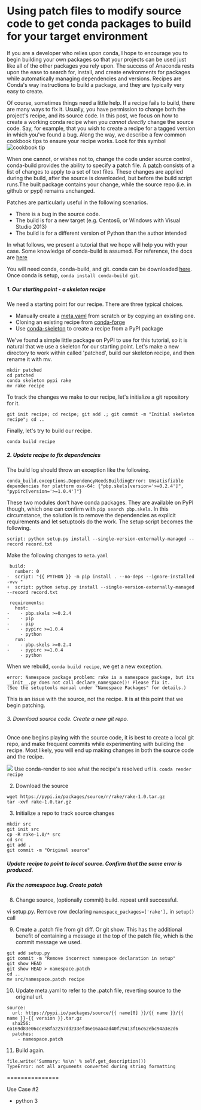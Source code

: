 # Using patch files to modify source code to get conda packages to build for your target environment

If you are a developer who relies upon conda, I hope to encourage you to begin building your own packages so that your projects can be used just like all of the other packages you rely upon. The success of Anaconda rests upon the ease to search for, install, and create environments for packages while automatically managing dependencies and versions. Recipes are Conda's way instructions to build a package, and they are typically very easy to create. 

[tip]: https://openclipart.org/image/24px/svg_to_png/194429/cartoon-eyes.png

Of course, sometimes things need a little help. If a recipe fails to build, there are many ways to fix it. Usually, you have permission to change both the project's recipe, and its source code. In this post, we focus on how to create a working conda recipe when you _cannot directly_ change the source code. Say, for example, that you wish to create a recipe for a tagged version in which you've found a bug.  Along the way, we describe a few common cookbook tips to ensure your recipe works. Look for this symbol ![cookbook tip][tip]

When one cannot, or wishes not to, change the code under source control, conda-build provides the ability to specify a patch file. A [patch](https://en.wikipedia.org/wiki/Patch_(Unix))  consists of a list of changes to apply to a set of text files. These changes are applied during the build, after the source is downloaded, but before the build script runs.The built package contains your change, while the source repo (i.e. in github or pypi) remains unchanged.

Patches are particularly useful in the following scenarios.
* There is a bug in the source code.
* The build is for a new target (e.g. Centos6, or Windows with Visual Studio 2013)
* The build is for a different version of Python than the author intended

In what follows, we present a tutorial that we hope will help you with your case. Some knowledge of conda-build is assumed. For reference, the docs are [here](https://conda.io/docs/user-guide/tasks/build-packages/recipe.html)

You will need conda, conda-build, and git. conda can be downloaded [here](https://conda.io/miniconda.html). Once conda is setup, `conda install conda-build git`. 

##### 1. Our starting point - a skeleton recipe

We need a starting point for our recipe. There are three typical choices.
* Manually create a [meta.yaml](https://conda.io/docs/user-guide/tasks/build-packages/define-metadata.html) from scratch or by copying an existing one.
* Cloning an existing recipe from [conda-forge](https://github.com/conda-forge) 
* Use [conda-skeleton](https://conda.io/docs/user-guide/tutorials/build-pkgs-skeleton.html) to create a recipe from a PyPI package

We've found a simple little package on PyPI to use for this tutorial, so it is natural that we use a skeleton for our starting point. Let's make a new directory to work within called 'patched',  build our skeleton recipe, and then rename it with mv. 
```
mkdir patched
cd patched
conda skeleton pypi rake
mv rake recipe
```

To track the changes we make to our recipe, let's initialize a git repository for it.
```
git init recipe; cd recipe; git add .; git commit -m "Initial skeleton recipe"; cd ..
```

Finally, let's try to build our recipe.

```
conda build recipe
```

##### 2. Update recipe to fix dependencies 

The build log should throw an exception like the following.
```
conda_build.exceptions.DependencyNeedsBuildingError: Unsatisfiable dependencies for platform osx-64: {"pbp.skels[version='>=0.2.4']", "pypirc[version='>=1.0.4']"}
```
These two modules don't have conda packages. They are available on PyPI though, which one can confirm with `pip search pbp.skels`. In this circumstance, the solution is to remove the dependencies as explicit requirements and let setuptools do the work. The setup script becomes the following.

```
script: python setup.py install --single-version-externally-managed --record record.txt
```

Make the following changes to `meta.yaml`

```
 build:
   number: 0
-  script: "{{ PYTHON }} -m pip install . --no-deps --ignore-installed -vvv "
+  script: python setup.py install --single-version-externally-managed --record record.txt

 requirements:
   host:
-    - pbp.skels >=0.2.4
-    - pip
-    - pip
-    - pypirc >=1.0.4
     - python
   run:
-    - pbp.skels >=0.2.4
-    - pypirc >=1.0.4
     - python
```

When we rebuild, `conda build recipe`, we get a new exception. 
```
error: Namespace package problem: rake is a namespace package, but its __init__.py does not call declare_namespace()! Please fix it.
(See the setuptools manual under "Namespace Packages" for details.)
```
This is an issue with the source, not the recipe. It is at this point that we begin patching.

###### 3. Download source code. Create a new git repo.

Once one begins playing with the source code, it is best to create a local git repo, and make frequent commits while experimenting with building the recipe. Most likely, you will end up making changes in both the source code and the recipe.
 
![][tip] Use conda-render to see what the recipe's resolved url is. `conda render recipe`

2. Download the source
```
wget https://pypi.io/packages/source/r/rake/rake-1.0.tar.gz
tar -xvf rake-1.0.tar.gz
```
3. Initialize a repo to track source changes
```
mkdir src
git init src
cp -R rake-1.0/* src
cd src
git add .
git commit -m "Original source"
```

##### Update recipe to point to local source. Confirm that the same error is produced.



##### Fix the namespace bug. Create patch

  

8. Change source, (optionally commit) build. repeat until successful.

vi setup.py. Remove row declaring `namespace_packages=['rake'],` in `setup()` call


9. Create a .patch file from git diff. Or git show. This has the additional benefit of containing a message at the top of the patch file, which is the commit message we used.

```
git add setup.py
git commit -m "Remove incorrect namespace declaration in setup"
git show HEAD
git show HEAD > namespace.patch
cd ..
mv src/namespace.patch recipe
```

10. Update meta.yaml to refer to the .patch file, reverting source to the original url.

```
source:
  url: https://pypi.io/packages/source/{{ name[0] }}/{{ name }}/{{ name }}-{{ version }}.tar.gz
  sha256: ea169d83e06cce58fa2257dd233ef36e16aa4ad40f29413f16c62ebc94a3e2d6
  patches:
    - namespace.patch
```

11. Build again.

```
file.write('Summary: %s\n' % self.get_description())
TypeError: not all arguments converted during string formatting 
``` 
===============

Use Case #2
- python 3


